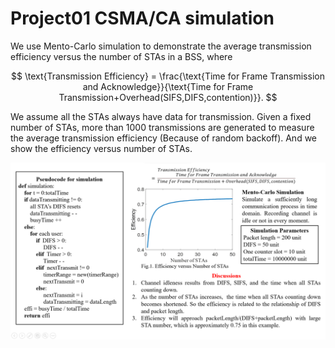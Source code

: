 # Project01 CSMA/CA simulation
We use Mento-Carlo simulation to demonstrate the average transmission efficiency versus the number of STAs in a BSS, where 

$$
\text{Transmission Efficiency} = \frac{\text{Time for Frame Transmission and Acknowledge}}{\text{Time for Frame Transmission+Overhead(SIFS,DIFS,contention)}}.
$$

We assume all the STAs always have data for transmission. Given a fixed number of STAs, more than 1000 transmissions are generated to measure the average transmission efficiency (Because of random backoff). And we show the efficiency versus number of STAs.

![1](project1.png)
